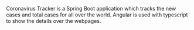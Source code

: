 Coronavirus Tracker is a Spring Boot application which tracks the new cases and total cases for all over the world. Angular is used with typescript to show the details over the webpages.
